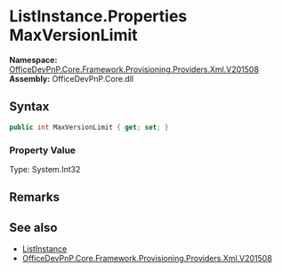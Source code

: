 # ListInstance.Properties MaxVersionLimit
  

**Namespace:** [OfficeDevPnP.Core.Framework.Provisioning.Providers.Xml.V201508](OfficeDevPnP.Core.Framework.Provisioning.Providers.Xml.V201508.md)  
**Assembly:** OfficeDevPnP.Core.dll  
## Syntax
```C#
public int MaxVersionLimit { get; set; }
```

### Property Value
Type: System.Int32  

## Remarks

  
## See also
- [ListInstance](OfficeDevPnP.Core.Framework.Provisioning.Providers.Xml.V201508.ListInstance.md) 
- [OfficeDevPnP.Core.Framework.Provisioning.Providers.Xml.V201508](OfficeDevPnP.Core.Framework.Provisioning.Providers.Xml.V201508.md) 
